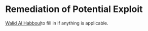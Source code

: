 # Remediation of Potential Exploit

[Walid Al Habboul](https://app.gitbook.com/u/hyCZMfVmyhQzvbEqvyTV1uOqnII2 "mention")to fill in if anything is applicable.
